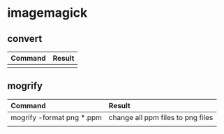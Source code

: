 # imagemagick

## convert

| Command | Result |
| :--     | :--    |
|         |        |

## mogrify

| Command                   | Result                            |
| :--                       | :--                               |
| mogrify -format png *.ppm | change all ppm files to png files |
|                           |                                   |